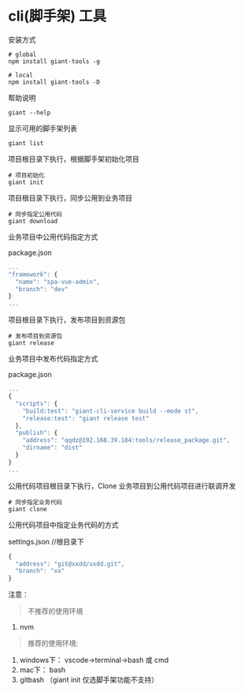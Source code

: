 cli(脚手架)  工具
======

安装方式
```shell
# global
npm install giant-tools -g

# local
npm install giant-tools -D
```


帮助说明
```shell
giant --help
```

显示可用的脚手架列表
```shell
giant list
```

项目根目录下执行，根据脚手架初始化项目
```shell
# 项目初始化
giant init
```
项目根目录下执行，同步公用到业务项目
```shell
# 同步指定公用代码
giant download
```
业务项目中公用代码指定方式

package.json
```javascript
...
"framework": {
  "name": "spa-vue-admin",
  "branch": "dev"
}
...
```

项目根目录下执行，发布项目到资源包
```shell
# 发布项目到资源包
giant release
```
业务项目中发布代码指定方式

package.json
```javascript
...
{
  "scripts": {
    "build:test": "giant-cli-service build --mode st",
    "release:test": "giant release test"
  },
  "publish": {
    "address": "qqdz@192.168.39.184:tools/release_package.git",
    "dirname": "dist"
  }
}
...
```

公用代码项目根目录下执行，Clone 业务项目到公用代码项目进行联调开发
```shell
# 同步指定业务代码
giant clone
```
公用代码项目中指定业务代码的方式

settings.json //根目录下
```javascript
{
  "address": "git@xxdd/xxdd.git",
  "branch": "xx"
}
```

注意：

> 不推荐的使用环境
1. nvm

> 推荐的使用环境:

1. windows下： vscode->terminal->bash 或 cmd
2. mac下： bash
5. gitbash （giant init 仅选脚手架功能不支持）
